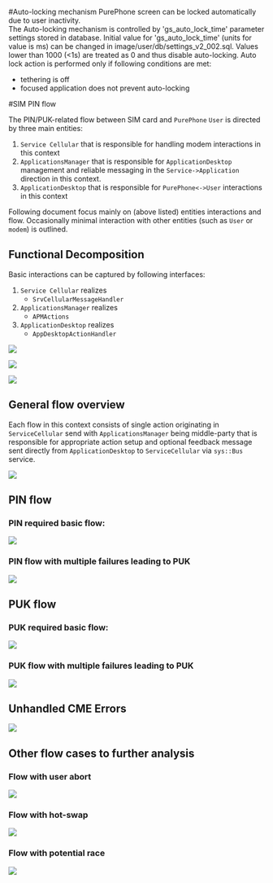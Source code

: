 #Auto-locking mechanism
PurePhone screen can be locked automatically due to user inactivity.  
The Auto-locking mechanism is controlled by 'gs_auto_lock_time' parameter settings stored in database.
Initial value for 'gs_auto_lock_time' (units for value is ms) can be changed in image/user/db/settings_v2_002.sql.
Values lower than 1000 (<1s) are treated as 0 and thus disable auto-locking.
Auto lock action is performed only if following conditions are met:
 - tethering is off
 - focused application does not prevent auto-locking



#SIM PIN flow

The PIN/PUK-related flow between SIM card and `PurePhone` `User` is directed by three main entities:
1. `Service Cellular` that is responsible for handling modem interactions in this context     
2. `ApplicationsManager` that is responsible for `ApplicationDesktop` management and reliable messaging in the `Service->Application` direction in this context. 
3. `ApplicationDesktop` that is responsible for `PurePhone<->User` interactions in this context 

Following document focus mainly on (above listed) entities interactions and flow. Occasionally minimal interaction with other entities (such as `User` or `modem`) is outlined.  

## Functional Decomposition

Basic interactions can be captured by following interfaces:
1. `Service Cellular` realizes 
    * `SrvCellularMessageHandler`
2. `ApplicationsManager` realizes
    * `APMActions`
3. `ApplicationDesktop` realizes
    * `AppDesktopActionHandler`
    
![](appdesktop_functionalDecomposition.png)

![](appdesktop_interfaces.png)

![](appdesktop_interfaces2.png)

## General flow overview

Each flow in this context consists of single action originating in `ServiceCellular` send with `ApplicationsManager` being middle-party that is responsible for appropriate action setup and optional feedback message sent directly from `ApplicationDesktop` to `ServiceCellular` via `sys::Bus` service.

![](appdesktop_pinflow_overview.png)

## PIN flow
### PIN required basic flow:

![](appdesktop_pinflow.png)

### PIN flow with multiple failures leading to PUK

![](appdesktop_pinflow_withFailure.png)

## PUK flow
### PUK required basic flow:

![](appdesktop_pukflow.png)

### PUK flow with multiple failures leading to PUK

![](appdesktop_pukflow_withFailure.png)

## Unhandled CME Errors

![](appdesktop_unhandledcmeflow.png)

## Other flow cases to further analysis

### Flow with user abort

![](appdesktop_pinflow_userabort.png)

### Flow with hot-swap

![](appdesktop_pinflow_hotswap.png)

### Flow with potential race

![](appdesktop_pinflow_simrace.png)



